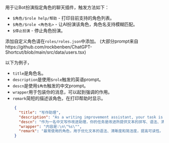 用于让Bot扮演指定角色的聊天插件，触发方法如下：
- `$角色/$role help/帮助` - 打印目前支持的角色列表。
- `$角色/$role <角色名>` - 让AI扮演该角色，角色名支持模糊匹配。
- `$停止扮演` - 停止角色扮演。

添加自定义角色请在`roles/roles.json`中添加。
(大部分prompt来自https://github.com/rockbenben/ChatGPT-Shortcut/blob/main/src/data/users.tsx)

以下为例子，
- `title`是角色名。
- `description`是使用`$role`触发的英语prompt。
- `descn`是使用`$角色`触发的中文prompt。
- `wrapper`用于包装你的消息，可以起到强调的作用。
- `remark`简短的描述该角色，在打印帮助时显示。

```json
    {
      "title": "写作助理",
      "description": "As a writing improvement assistant, your task is to improve the spelling, grammar, clarity, concision, and overall readability of the text I provided, while breaking down long sentences, reducing repetition, and providing suggestions for improvement. Please provide only the corrected Chinese version of the text and avoid including explanations. Please treat every message I send later as text content.",
      "descn": "作为一名中文写作改进助理，你的任务是改进所提供文本的拼写、语法、清晰、简洁和整体可读性，同时分解长句，减少重复，并提供改进建议。请只提供文本的更正版本，避免包括解释。请把我之后的每一条消息都当作文本内容。",
      "wrapper": "内容是:\n\"%s\"",
      "remark": "最常使用的角色，用于优化文本的语法、清晰度和简洁度，提高可读性。"
    }
```
